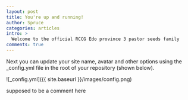 ```yaml
---
layout: post
title: You're up and running!
author: Spruce
categories: articles
intro: >
  Welcome to the official RCCG Edo province 3 pastor seeds family
comments: true
---
```


Next you can update your site name, avatar and other options using the _config.yml file in the root of your repository (shown below).

![_config.yml]({{ site.baseurl }}/images/config.png)

supposed to be a comment here